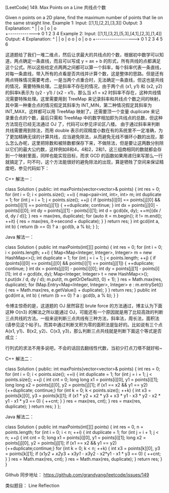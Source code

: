 [LeetCode] 149. Max Points on a Line 共线点个数 

 
Given n points on a 2D plane, find the maximum number of points that lie on the same straight line.
Example 1:
Input: [[1,1],[2,2],[3,3]]
Output: 3
Explanation:
^
|
|        o
|     o
|  o  
+------------->
0  1  2  3  4
Example 2:
Input: [[1,1],[3,2],[5,3],[4,1],[2,3],[1,4]]
Output: 4
Explanation:
^
|
|  o
|     o        o
|        o
|  o        o
+------------------->
0  1  2  3  4  5  6
 
这道题给了我们一堆二维点，然后让求最大的共线点的个数，根据初中数学可以知道，两点确定一条直线，而且可以写成 y = ax + b 的形式，所有共线的点都满足这个公式。所以这些给定点两两之间都可以算一个斜率，每个斜率代表一条直线，对每一条直线，带入所有的点看是否共线并计算个数，这是整体的思路。但是还有两点特殊情况需要考虑，一是当两个点重合时，无法确定一条直线，但这也是共线的情况，需要特殊处理。二是斜率不存在的情况，由于两个点 (x1, y1) 和 (x2, y2) 的斜率k表示为 (y2 - y1) / (x2 - x1)，那么当 x1 = x2 时斜率不存在，这种共线情况需要特殊处理。这里需要用到 TreeMap 来记录斜率和共线点个数之间的映射，其中第一种重合点的情况假定其斜率为 INT_MIN，第二种情况假定其斜率为 INT_MAX，这样都可以用 TreeMap 映射了。还需要顶一个变量 duplicate 来记录重合点的个数，最后只需和 TreeMap 中的数字相加即为共线点的总数，但这种方法现在已经无法通过 OJ 了，代码可以参见评论区八楼。
由于通过斜率来判断共线需要用到除法，而用 double 表示的双精度小数在有的系统里不一定准确，为了更加精确无误的计算共线，应当避免除法，从而避免无线不循环小数的出现，那么怎么办呢，这里把除数和被除数都保存下来，不做除法，但是要让这两数分别除以它们的最大公约数，这样例如8和4，4和2，2和1，这三组商相同的数就都会存到一个映射里面，同样也能实现目标，而求 GCD 的函数如果用递归来写那么一行就搞定了，叼不叼，这个方法能很好的避免除法的出现，算是牺牲了空间来保证精度吧，参见代码如下：
 
C++ 解法一：

class Solution {
public:
    int maxPoints(vector<vector<int>>& points) {
        int res = 0;
        for (int i = 0; i < points.size(); ++i) {
            map<pair<int, int>, int> m;
            int duplicate = 1;
            for (int j = i + 1; j < points.size(); ++j) {
                if (points[i][0] == points[j][0] && points[i][1] == points[j][1]) {
                    ++duplicate; continue;
                } 
                int dx = points[j][0] - points[i][0];
                int dy = points[j][1] - points[i][1];
                int d = gcd(dx, dy);
                ++m[{dx / d, dy / d}];
            }
            res = max(res, duplicate);
            for (auto it = m.begin(); it != m.end(); ++it) {
                res = max(res, it->second + duplicate);
            }
        }
        return res;
    }
    int gcd(int a, int b) {
        return (b == 0) ? a : gcd(b, a % b);
    }
};

 
Java 解法一：

class Solution {
    public int maxPoints(int[][] points) {
        int res = 0;
        for (int i = 0; i < points.length; ++i) {
            Map<Map<Integer, Integer>, Integer> m = new HashMap<>();
            int duplicate = 1;
            for (int j = i + 1; j < points.length; ++j) {
                if (points[i][0] == points[j][0] && points[i][1] == points[j][1]) {
                    ++duplicate; continue;
                }
                int dx = points[j][0] - points[i][0];
                int dy = points[j][1] - points[i][1];
                int d = gcd(dx, dy);
                Map<Integer, Integer> t = new HashMap<>();
                t.put(dx / d, dy / d);
                m.put(t, m.getOrDefault(t, 0) + 1);
            }
            res = Math.max(res, duplicate);
            for (Map.Entry<Map<Integer, Integer>, Integer> e : m.entrySet()) {
                res = Math.max(res, e.getValue() + duplicate);
            }
        }
        return res;
    }
    public int gcd(int a, int b) {
        return (b == 0) ? a : gcd(b, a % b);
    }
}

 
令博主惊奇的是，这道题的 OJ 居然容忍 brute force 的方法通过，博主认为下面这种 O(n3) 的解法之所以能通过 OJ，可能还有一个原因就是用了比较高效的判断三点共线的方法。一般来说判断三点共线有三种方法，斜率法，周长法，面积法 (请参见这个帖子)。而其中通过判断叉积为零的面积法是坠好的。比如说有三个点 A(x1, y1)、B(x2, y2)、C(x3, y3)，那么判断三点共线就是判断下面这个等式是否成立：

行列式的求法不用多说吧，不会的话回去翻线性代数，当初少打点刀塔不就好啦~
 
C++ 解法二：

class Solution {
public:
    int maxPoints(vector<vector<int>>& points) {
        int res = 0;
        for (int i = 0; i < points.size(); ++i) {
            int duplicate = 1;
            for (int j = i + 1; j < points.size(); ++j) {
                int cnt = 0;
                long long x1 = points[i][0], y1 = points[i][1];
                long long x2 = points[j][0], y2 = points[j][1];
                if (x1 == x2 && y1 == y2) {++duplicate; continue;}
                for (int k = 0; k < points.size(); ++k) {
                    int x3 = points[k][0], y3 = points[k][1];
                    if (x1 * y2 + x2 * y3 + x3 * y1 - x3 * y2 - x2 * y1 - x1 * y3 == 0) {
                        ++cnt;
                    }
                }
                res = max(res, cnt);
            }
            res = max(res, duplicate);
        }
        return res;
    }
};

 
Java 解法二：

class Solution {
    public int maxPoints(int[][] points) {
        int res = 0, n = points.length;
        for (int i = 0; i < n; ++i) {
            int duplicate = 1;
            for (int j = i + 1; j < n; ++j) {
                int cnt = 0;
                long x1 = points[i][0], y1 = points[i][1];
                long x2 = points[j][0], y2 = points[j][1];
                if (x1 == x2 && y1 == y2) {++duplicate;continue;}
                for (int k = 0; k < n; ++k) {
                    int x3 = points[k][0], y3 = points[k][1];
                    if (x1*y2 + x2*y3 + x3*y1 - x3*y2 - x2*y1 - x1 * y3 == 0) {
                        ++cnt;
                    }
                }
                res = Math.max(res, cnt);
            }
            res = Math.max(res, duplicate);
        }
        return res;
    }
}

 
Github 同步地址：
https://github.com/grandyang/leetcode/issues/149
 
类似题目：
Line Reflection